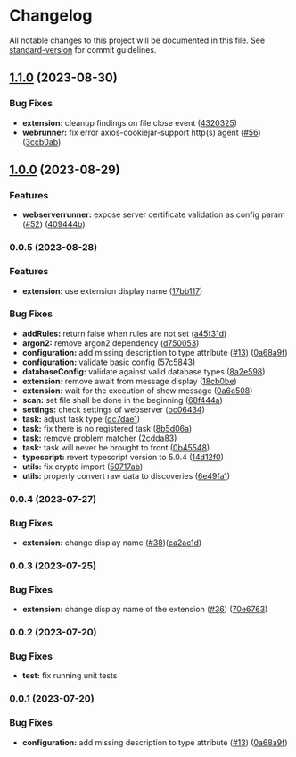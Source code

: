 # Changelog

All notable changes to this project will be documented in this file. See [standard-version](https://github.com/conventional-changelog/standard-version) for commit guidelines.

## [1.1.0](https://github.com/SAP/vs-code-extension-for-project-credential-digger/compare/v1.0.0...v1.1.0) (2023-08-30)

### Bug Fixes

-   **extension:** cleanup findings on file close event ([4320325](https://github.com/SAP/vs-code-extension-for-project-credential-digger/commit/43203251075691cbfc68fefd63cacd95d712540c))
-   **webrunner:** fix error axios-cookiejar-support http(s) agent ([#56](https://github.com/SAP/vs-code-extension-for-project-credential-digger/issues/56)) ([3ccb0ab](https://github.com/SAP/vs-code-extension-for-project-credential-digger/commit/3ccb0aba80d214758f0b8b9227dbaf8d38d5558f))

## [1.0.0](https://github.com/SAP/vs-code-extension-for-project-credential-digger/compare/v0.0.5...v1.0.0) (2023-08-29)

### Features

-   **webserverrunner:** expose server certificate validation as config param ([#52](https://github.com/SAP/vs-code-extension-for-project-credential-digger/issues/52)) ([409444b](https://github.com/SAP/vs-code-extension-for-project-credential-digger/commit/409444b13a70122add29bb1be2365b63003644b9))

### 0.0.5 (2023-08-28)

### Features

-   **extension:** use extension display name ([17bb117](https://github.com/SAP/vs-code-extension-for-project-credential-digger/commit/17bb117c257afd930d02c378e411dc0f1e5d3d73))

### Bug Fixes

-   **addRules:** return false when rules are not set ([a45f31d](https://github.com/SAP/vs-code-extension-for-project-credential-digger/commit/a45f31d431796b03267a043de098af7dc43a3025))
-   **argon2:** remove argon2 dependency ([d750053](https://github.com/SAP/vs-code-extension-for-project-credential-digger/commit/d7500532efd324e21d99fcf5274beeeb76696b73))
-   **configuration:** add missing description to type attribute ([#13](https://github.com/SAP/vs-code-extension-for-project-credential-digger/issues/13)) ([0a68a9f](https://github.com/SAP/vs-code-extension-for-project-credential-digger/commit/0a68a9fda0b21ff9608909b7fe47242827e8a2a0))
-   **configuration:** validate basic config ([57c5843](https://github.com/SAP/vs-code-extension-for-project-credential-digger/commit/57c58437050dd0747928bd40b2f747080e485729))
-   **databaseConfig:** validate against valid database types ([8a2e598](https://github.com/SAP/vs-code-extension-for-project-credential-digger/commit/8a2e5986c6729e72b44c5f275b2cf93b10755aad))
-   **extension:** remove await from message display ([18cb0be](https://github.com/SAP/vs-code-extension-for-project-credential-digger/commit/18cb0be24e74f6fcc5b54b72e94fa195435ff0dd))
-   **extension:** wait for the execution of show message ([0a6e508](https://github.com/SAP/vs-code-extension-for-project-credential-digger/commit/0a6e508a1bcb5260db0df5e8828cc11668bd6b72))
-   **scan:** set file shall be done in the beginning ([68f444a](https://github.com/SAP/vs-code-extension-for-project-credential-digger/commit/68f444a00804e08f675e763189d181bdc95cf021))
-   **settings:** check settings of webserver ([bc06434](https://github.com/SAP/vs-code-extension-for-project-credential-digger/commit/bc0643449eb37d820c5b77c67988de462138056c))
-   **task:** adjust task type ([dc7dae1](https://github.com/SAP/vs-code-extension-for-project-credential-digger/commit/dc7dae1c3554eca8f2418e8c27a03dcb238a83d7))
-   **task:** fix there is no registered task ([8b5d06a](https://github.com/SAP/vs-code-extension-for-project-credential-digger/commit/8b5d06a57bf24ffd060d868f532a762c89460d5f))
-   **task:** remove problem matcher ([2cdda83](https://github.com/SAP/vs-code-extension-for-project-credential-digger/commit/2cdda8378bbc05993c4466cea4c3d3ab7f2db4ba))
-   **task:** task will never be brought to front ([0b45548](https://github.com/SAP/vs-code-extension-for-project-credential-digger/commit/0b45548b382c88ed56c73713630f37d96d790779))
-   **typescript:** revert typescript version to 5.0.4 ([14d12f0](https://github.com/SAP/vs-code-extension-for-project-credential-digger/commit/14d12f024b149e529291f1e12578e916462ba64d))
-   **utils:** fix crypto import ([50717ab](https://github.com/SAP/vs-code-extension-for-project-credential-digger/commit/50717ab2064bb47a5068d2dbd4c6b84f62f805ab))
-   **utils:** properly convert raw data to discoveries ([6e49fa1](https://github.com/SAP/vs-code-extension-for-project-credential-digger/commit/6e49fa15c52aaade95f707fd02a26755d10462e3))

### 0.0.4 (2023-07-27)

### Bug Fixes

-   **extension:** change display name ([#38](https://github.com/SAP/vs-code-extension-for-project-credential-digger/pull/38))([ca2ac1d](https://github.com/SAP/vs-code-extension-for-project-credential-digger/commit/ca2ac1d5d1c7f6142b2fc501d2fdc49f68056cfe))

### 0.0.3 (2023-07-25)

### Bug Fixes

-   **extension:** change display name of the extension ([#36](https://github.com/SAP/vs-code-extension-for-project-credential-digger/pull/36)) ([70e6763](https://github.com/SAP/vs-code-extension-for-project-credential-digger/commit/70e676384aa760593732b5ede803a749dd28b615))

### 0.0.2 (2023-07-20)

### Bug Fixes

-   **test:** fix running unit tests

### 0.0.1 (2023-07-20)

### Bug Fixes

-   **configuration:** add missing description to type attribute ([#13](https://github.com/SAP/vs-code-extension-for-project-credential-digger/issues/13)) ([0a68a9f](https://github.com/SAP/vs-code-extension-for-project-credential-digger/commit/0a68a9fda0b21ff9608909b7fe47242827e8a2a0))
